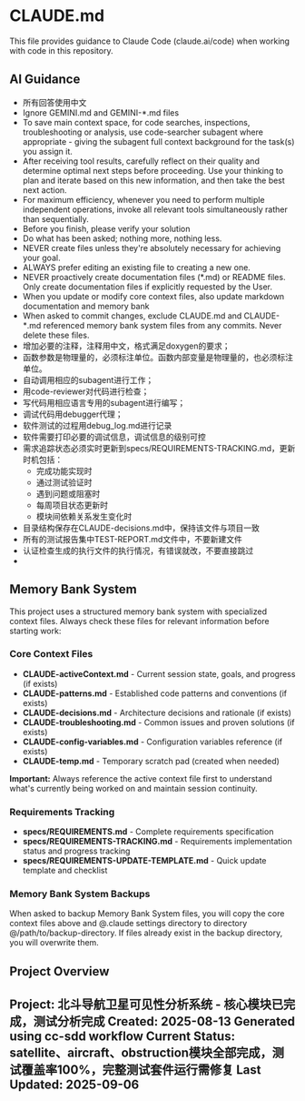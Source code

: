 # CLAUDE.md

This file provides guidance to Claude Code (claude.ai/code) when working with code in this repository.

## AI Guidance
* 所有回答使用中文
* Ignore GEMINI.md and GEMINI-*.md files
* To save main context space, for code searches, inspections, troubleshooting or analysis, use code-searcher subagent where appropriate - giving the subagent full context background for the task(s) you assign it.
* After receiving tool results, carefully reflect on their quality and determine optimal next steps before proceeding. Use your thinking to plan and iterate based on this new information, and then take the best next action.
* For maximum efficiency, whenever you need to perform multiple independent operations, invoke all relevant tools simultaneously rather than sequentially.
* Before you finish, please verify your solution
* Do what has been asked; nothing more, nothing less.
* NEVER create files unless they're absolutely necessary for achieving your goal.
* ALWAYS prefer editing an existing file to creating a new one.
* NEVER proactively create documentation files (*.md) or README files. Only create documentation files if explicitly requested by the User.
* When you update or modify core context files, also update markdown documentation and memory bank
* When asked to commit changes, exclude CLAUDE.md and CLAUDE-*.md referenced memory bank system files from any commits. Never delete these files.
* 增加必要的注释，注释用中文，格式满足doxygen的要求；
* 函数参数是物理量的，必须标注单位。函数内部变量是物理量的，也必须标注单位。
* 自动调用相应的subagent进行工作；
* 用code-reviewer对代码进行检查；
* 写代码用相应语言专用的subagent进行编写；
* 调试代码用debugger代理；
* 软件测试的过程用debug_log.md进行记录
* 软件需要打印必要的调试信息，调试信息的级别可控
* 需求追踪状态必须实时更新到specs/REQUIREMENTS-TRACKING.md，更新时机包括：
  - 完成功能实现时
  - 通过测试验证时  
  - 遇到问题或阻塞时
  - 每周项目状态更新时
  - 模块间依赖关系发生变化时
* 目录结构保存在CLAUDE-decisions.md中，保持该文件与项目一致
* 所有的测试报告集中TEST-REPORT.md文件中，不要新建文件
* 认证检查生成的执行文件的执行情况，有错误就改，不要直接跳过
* 
## Memory Bank System

This project uses a structured memory bank system with specialized context files. Always check these files for relevant information before starting work:

### Core Context Files

* **CLAUDE-activeContext.md** - Current session state, goals, and progress (if exists)
* **CLAUDE-patterns.md** - Established code patterns and conventions (if exists)
* **CLAUDE-decisions.md** - Architecture decisions and rationale (if exists)
* **CLAUDE-troubleshooting.md** - Common issues and proven solutions (if exists)
* **CLAUDE-config-variables.md** - Configuration variables reference (if exists)
* **CLAUDE-temp.md** - Temporary scratch pad (created when needed)

**Important:** Always reference the active context file first to understand what's currently being worked on and maintain session continuity.

### Requirements Tracking

* **specs/REQUIREMENTS.md** - Complete requirements specification
* **specs/REQUIREMENTS-TRACKING.md** - Requirements implementation status and progress tracking
* **specs/REQUIREMENTS-UPDATE-TEMPLATE.md** - Quick update template and checklist

### Memory Bank System Backups

When asked to backup Memory Bank System files, you will copy the core context files above and @.claude settings directory to directory @/path/to/backup-directory. If files already exist in the backup directory, you will overwrite them.

## Project Overview
Project: 北斗导航卫星可见性分析系统 - 核心模块已完成，测试分析完成
Created: 2025-08-13
Generated using cc-sdd workflow
Current Status: satellite、aircraft、obstruction模块全部完成，测试覆盖率100%，完整测试套件运行需修复
Last Updated: 2025-09-06
-----
